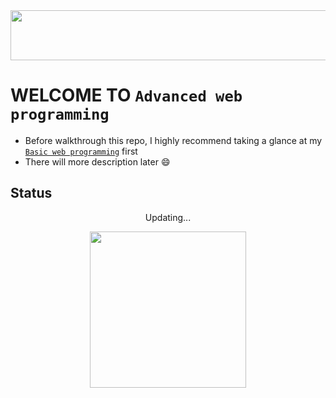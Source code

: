 <img src = "https://thumbs.gfycat.com/AlarmingJaggedAlaskankleekai-size_restricted.gif" width = "800" height = "80"/> 

# WELCOME TO `Advanced web programming`
- Before walkthrough this repo, I highly recommend taking a glance at my [`Basic web programming`](https://github.com/NhutNguyen236/Web_Program_Application) first
- There will more description later :smile:

## Status
<p align = "center">
  Updating...
</p>  

<p align = "center">
  <img src="https://thumbs.gfycat.com/WindyHarmoniousGrouper-small.gif" width="250" height="250"/>
</p>